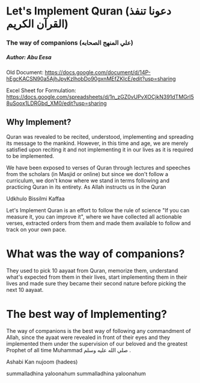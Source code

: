 # Let's Implement Quran (دعونا تنفذ القرآن الكريم)

### The way of companions (علي المنهج الصحابه)

##### Author: Abu Eesa

Old Document: https://docs.google.com/document/d/14P-hEgcKACSN90a5AjhJpyKzlhobDo90gxnMEfZKIcE/edit?usp=sharing

Excel Sheet for Formulation: https://docs.google.com/spreadsheets/d/1n_zGZ0vUPvXOCjkN391dTMGrI58uSoox1LDRGbd_XM0/edit?usp=sharing

## Why Implement?

Quran was revealed to be recited, understood, implementing and spreading its message to the mankind. However, in this time and age, we are merely satisfied upon reciting it and not implementing it in our lives as it is required to be implemented.

We have been exposed to verses of Quran through lectures and speeches from the scholars (in Masjid or online) but since we don't follow a curriculum, we don't know where we stand in terms following and practicing Quran in its entirety. As Allah instructs us in the Quran

Udkhulo Bissilmi Kaffaa

Let's Implement Quran is an effort to follow the rule of science "If you can measure it, you can improve it", where we have collected all actionable verses, extracted orders from them and made them available to follow and track on your own pace.

# What was the way of companions?

They used to pick 10 aayaat from Quran, memorize them, understand what's expected from them in their lives, start implementing them in their lives and made sure they became their second nature before picking the next 10 aayaat.

# The best way of Implementing?

The way of companions is the best way of following any commandment of Allah, since the ayaat were revealed in front of their eyes and they implemented them under the supervision of our beloved and the greatest Prophet of all time Muhammad صلي الله عليه وسلم
.

Ashabi Kan nujoom (hadees)

summalladhina yaloonahum summalladhina yaloonahum
